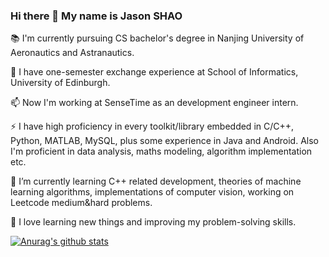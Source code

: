 ### Hi there 👋 My name is Jason SHAO

:books:	I'm currently pursuing CS bachelor's degree in Nanjing University of Aeronautics and Astranautics.

🔭 I have one-semester exchange experience at School of Informatics, University of Edinburgh.

📫 Now I'm working at SenseTime as an development engineer intern.

⚡ I have high proficiency in every toolkit/library embedded in C/C++, Python, MATLAB, MySQL, plus some experience in Java and Android. Also I'm proficient in data analysis, maths modeling, algorithm implementation etc.


🌱 I’m currently learning C++ related development, theories of machine learning algorithms, implementations of computer vision, working on Leetcode medium&hard problems.


💬 I love learning new things and improving my problem-solving skills.


[![Anurag's github stats](https://github-readme-stats.vercel.app/api?username=Kaze-1)](https://github.com/anuraghazra/github-readme-stats)

<!--
**Kaze-1/Kaze-1** is a ✨ _special_ ✨ repository because its `README.md` (this file) appears on your GitHub profile.

Here are some ideas to get you started:

- 🔭 I’m currently working on ...
- 🌱 I’m currently learning ...
- 👯 I’m looking to collaborate on ...
- 🤔 I’m looking for help with ...
- 💬 Ask me about ...
- 📫 How to reach me: ...
- 😄 Pronouns: ...
- ⚡ Fun fact: ...
-->
